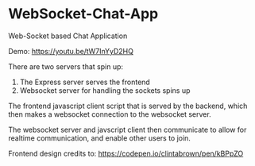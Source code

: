 # WebSocket-Chat-App
Web-Socket based Chat Application

Demo: https://youtu.be/tW7InYyD2HQ

There are two servers that spin up:

1. The Express server serves the frontend
2. Websocket server for handling the sockets spins up

The frontend javascript client script that is served by the backend, which then makes a websocket connection to the websocket server.

The websocket server and javscript client then communicate to allow for realtime communication, and enable other users to join.

Frontend design credits to: 
  https://codepen.io/clintabrown/pen/kBPpZO
